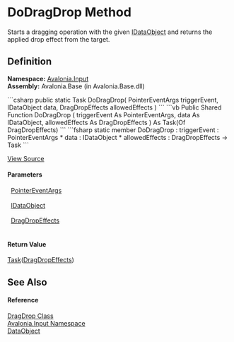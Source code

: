 # DoDragDrop Method


Starts a dragging operation with the given <a href="T_Avalonia_Input_IDataObject">IDataObject</a> and returns the applied drop effect from the target. 



## Definition
**Namespace:** <a href="N_Avalonia_Input">Avalonia.Input</a>  
**Assembly:** Avalonia.Base (in Avalonia.Base.dll)

<Tabs groupId="api-code-preview">
<TabItem value="csharp" label="C#">
```csharp
public static Task<DragDropEffects> DoDragDrop(
	PointerEventArgs triggerEvent,
	IDataObject data,
	DragDropEffects allowedEffects
)
```
</TabItem>
<TabItem value="vb" label="VB">
```vb
Public Shared Function DoDragDrop ( 
	triggerEvent As PointerEventArgs,
	data As IDataObject,
	allowedEffects As DragDropEffects
) As Task(Of DragDropEffects)
```
</TabItem>
<TabItem value="fsharp" label="F#">
```fsharp
static member DoDragDrop : 
        triggerEvent : PointerEventArgs * 
        data : IDataObject * 
        allowedEffects : DragDropEffects -> Task<DragDropEffects> 
```
</TabItem>
</Tabs>



<a href="https://github.com/AvaloniaUI/Avalonia/tree/master/src/Avalonia.Base/Input/DragDrop.cs#L50" title="View the source code">View Source</a>



#### Parameters
<dl><dt>  <a href="T_Avalonia_Input_PointerEventArgs">PointerEventArgs</a></dt><dd> </dd><dt>  <a href="T_Avalonia_Input_IDataObject">IDataObject</a></dt><dd> </dd><dt>  <a href="T_Avalonia_Input_DragDropEffects">DragDropEffects</a></dt><dd> </dd></dl>

#### Return Value
<a href="https://learn.microsoft.com/dotnet/api/system.threading.tasks.task-1" target="_blank" rel="noopener noreferrer">Task</a>(<a href="T_Avalonia_Input_DragDropEffects">DragDropEffects</a>)

## See Also


#### Reference
<a href="T_Avalonia_Input_DragDrop">DragDrop Class</a>  
<a href="N_Avalonia_Input">Avalonia.Input Namespace</a>  
<a href="T_Avalonia_Input_DataObject">DataObject</a>  

